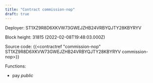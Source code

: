```yaml
---
title: "Contract commission-nop"
draft: true
---
```

Deployer: ST1XZ9R8D6XKVW73GWEJZHB24VRBYQJTY28KBYRYV


 



Block height: 31815 (2022-02-08T19:48:03.000Z)

Source code: {{<contractref "commission-nop" ST1XZ9R8D6XKVW73GWEJZHB24VRBYQJTY28KBYRYV commission-nop>}}

Functions:

* pay _public_
